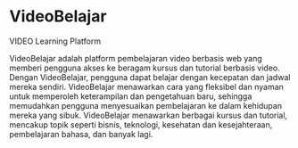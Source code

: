 # VideoBelajar

VIDEO Learning Platform

VideoBelajar adalah platform pembelajaran video berbasis web yang memberi pengguna akses ke beragam kursus dan tutorial berbasis video. Dengan VideoBelajar, pengguna dapat belajar dengan kecepatan dan jadwal mereka sendiri. VideoBelajar menawarkan cara yang fleksibel dan nyaman untuk memperoleh keterampilan dan pengetahuan baru, sehingga memudahkan pengguna menyesuaikan pembelajaran ke dalam kehidupan mereka yang sibuk. VideoBelajar menawarkan berbagai kursus dan tutorial, mencakup topik seperti bisnis, teknologi, kesehatan dan kesejahteraan, pembelajaran bahasa, dan banyak lagi.

